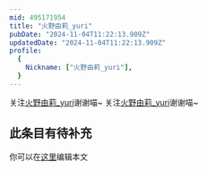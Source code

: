 ```yaml
---
mid: 495171954
title: "火野由莉_yuri"
pubDate: "2024-11-04T11:22:13.909Z"
updatedDate: "2024-11-04T11:22:13.909Z"
profile:
  {
    Nickname: ["火野由莉_yuri"],
  }
---
```


关注[火野由莉_yuri](https://space.bilibili.com/495171954)谢谢喵~ 关注[火野由莉_yuri](https://space.bilibili.com/495171954)谢谢喵~

## 此条目有待补充
你可以在[这里](https://github.com/Yuhanawa/VTuber.ICU-Content/edit/master/v/火野由莉_yuri/index.md)编辑本文
